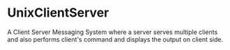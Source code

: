 # UnixClientServer
A Client Server Messaging System where a server serves multiple clients and also performs client's command and displays the output on client side.
